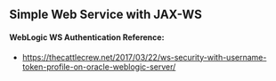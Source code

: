 ## Simple Web Service with JAX-WS

#### WebLogic WS Authentication Reference:
* https://thecattlecrew.net/2017/03/22/ws-security-with-username-token-profile-on-oracle-weblogic-server/